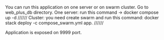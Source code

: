 You can run this application on one server or on swarm cluster.
Go to web_plus_db directory.
One server: run this command -> docker compose up -d  //////
Cluster: you need create swarm and run this command: docker stack deploy -c compose_swarm.yml app.  //////

Application is exposed on 9999 port.
